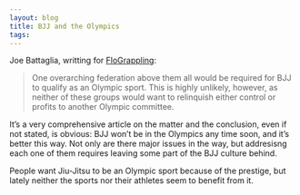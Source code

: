 ```yaml
---
layout: blog
title: BJJ and the Olympics
tags: 
---
```

Joe Battaglia, writting for [FloGrappling](http://www.flograppling.com/article/35599-even-more-medals-does-brazilian-jiu-jitsu-have-a-place-in-the-olympics):

> One overarching federation above them all would be required for BJJ to qualify as an Olympic sport. This is highly unlikely, however, as neither of these groups would want to relinquish either control or profits to another Olympic committee.

It’s a very comprehensive article on the matter and the conclusion, even if not stated, is obvious: BJJ won’t be in the Olympics any time soon, and it’s better this way. Not only are there major issues in the way, but addresisng each one of them requires leaving some part of the BJJ culture behind.

People want Jiu-Jitsu to be an Olympic sport because of the prestige, but lately neither the sports nor their athletes seem to benefit from it.